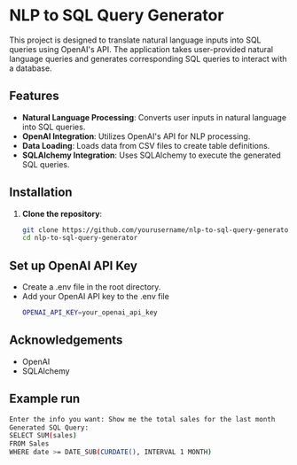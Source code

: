 # NLP to SQL Query Generator

This project is designed to translate natural language inputs into SQL queries using OpenAI's API. The application takes user-provided natural language queries and generates corresponding SQL queries to interact with a database.

## Features

- **Natural Language Processing**: Converts user inputs in natural language into SQL queries.
- **OpenAI Integration**: Utilizes OpenAI's API for NLP processing.
- **Data Loading**: Loads data from CSV files to create table definitions.
- **SQLAlchemy Integration**: Uses SQLAlchemy to execute the generated SQL queries.

## Installation

1. **Clone the repository**:
   ```sh
   git clone https://github.com/yourusername/nlp-to-sql-query-generator.git
   cd nlp-to-sql-query-generator

## Set up OpenAI API Key

- Create a .env file in the root directory.
- Add your OpenAI API key to the .env file
  ```sh
  OPENAI_API_KEY=your_openai_api_key

## Acknowledgements

- OpenAI
- SQLAlchemy

## Example run

```sh
Enter the info you want: Show me the total sales for the last month
Generated SQL Query: 
SELECT SUM(sales) 
FROM Sales 
WHERE date >= DATE_SUB(CURDATE(), INTERVAL 1 MONTH)
